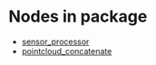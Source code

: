 # Nodes in package 
- [sensor_processor](./sensor_processor.md)
- [pointcloud_concatenate](./pointcloud_concatenate.md)
